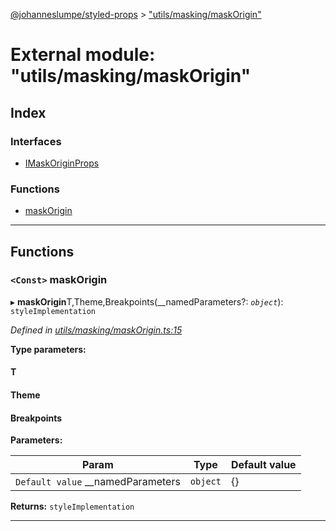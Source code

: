 [@johanneslumpe/styled-props](../README.md) > ["utils/masking/maskOrigin"](../modules/_utils_masking_maskorigin_.md)

# External module: "utils/masking/maskOrigin"

## Index

### Interfaces

* [IMaskOriginProps](../interfaces/_utils_masking_maskorigin_.imaskoriginprops.md)

### Functions

* [maskOrigin](_utils_masking_maskorigin_.md#maskorigin)

---

## Functions

<a id="maskorigin"></a>

### `<Const>` maskOrigin

▸ **maskOrigin**T,Theme,Breakpoints(__namedParameters?: *`object`*): `styleImplementation`

*Defined in [utils/masking/maskOrigin.ts:15](https://github.com/johanneslumpe/styled-props/blob/3abf398/src/utils/masking/maskOrigin.ts#L15)*

**Type parameters:**

#### T 
#### Theme 
#### Breakpoints 
**Parameters:**

| Param | Type | Default value |
| ------ | ------ | ------ |
| `Default value` __namedParameters | `object` |  {} |

**Returns:** `styleImplementation`

___

